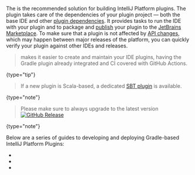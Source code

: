 [//]: # (title: Building Plugins with Gradle)

<!-- Copyright 2000-2022 JetBrains s.r.o. and other contributors. Use of this source code is governed by the Apache 2.0 license that can be found in the LICENSE file. -->

The [](tools_gradle_intellij_plugin.md) is the recommended solution for building IntelliJ Platform plugins.
The plugin takes care of the dependencies of your plugin project — both the base IDE and other [plugin dependencies](plugin_dependencies.md).
It provides tasks to run the IDE with your plugin and to package and [publish](deployment.md) your plugin to the [JetBrains Marketplace](https://plugins.jetbrains.com).
To make sure that a plugin is not affected by [API changes](api_changes_list.md), which may happen between major releases of the platform, you can quickly verify your plugin against other IDEs and releases.

> [](github_template.md) makes it easier to create and maintain your IDE plugins, having the Gradle plugin already integrated and CI covered with GitHub Actions.
>
{type="tip"}

> If a new plugin is Scala-based, a dedicated [SBT plugin](https://github.com/JetBrains/sbt-idea-plugin) is available.
>
{type="note"}


> Please make sure to always upgrade [](tools_gradle_intellij_plugin.md) to the latest version [![GitHub Release](https://img.shields.io/github/release/jetbrains/gradle-intellij-plugin.svg?style=flat-square)](https://github.com/jetbrains/gradle-intellij-plugin/releases)
>
{type="note"}

Below are a series of guides to developing and deploying Gradle-based IntelliJ Platform Plugins:

* [](gradle_prerequisites.md)
* [](gradle_guide.md)
* [](deployment.md)
